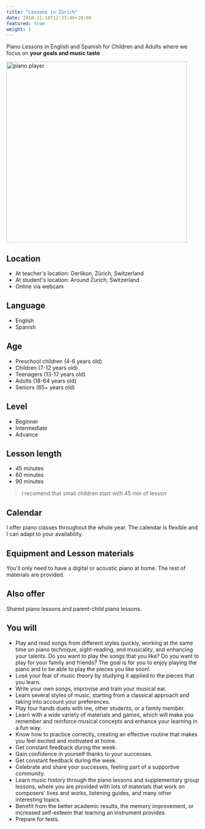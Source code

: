 ```yaml
---
title: "Lessons in Zürich"
date: 2018-11-18T12:33:46+10:00
featured: true
weight: 1
---
```


Piano Lessons in English and Spanish for Children and Adults where we focus on **your goals and music taste**
 
<img width="471" alt="piano player" src="https://user-images.githubusercontent.com/101880157/161061760-14ca4c58-67db-4514-9757-5c6c6a473a66.png">

## Location 
* At teacher's location: Oerlikon, Zürich, Switzerland
* At student's location: Around Zurich, Switzerland
* Online via webcam

## Language
* English
* Spanish

## Age
* Preschool children (4-6 years old)
* Children (7-12 years old)
* Teenagers (13-17 years old)
* Adults (18-64 years old)
* Seniors (65+ years old)

## Level
* Beginner
* Intermediate
* Advance
 
## Lesson length
* 45 minutes
* 60 minutes
* 90 minutes

> I recomend that small children start with 45 min of lesson

## Calendar
I offer piano classes throughout the whole year. The calendar is flexible and I can adapt to your availability. 

## Equipment and Lesson materials
You'll only need to have a digital or acoustic piano at home. The rest of materials are provided.

## Also offer
Shared piano lessons and parent-child piano lessons. 

## You will
* Play and read songs from different styles quickly, working at the same time on piano technique, sight-reading, and musicality, and enhancing your talents. Do you want to play the songs that you like? Do you want to play for your family and friends? The goal is for you to enjoy playing the piano and to be able to play the pieces you like soon!
* Lose your fear of music theory by studying it applied to the pieces that you learn.
* Write your own songs, improvise and train your musical ear.
* Learn several styles of music, starting from a classical approach and taking into account your preferences.
* Play four hands duets with me, other students, or a family member.
* Learn with a wide variety of materials and games, which will make you remember and reinforce musical concepts and enhance your learning in a fun way.
* Know how to practice correctly, creating an effective routine that makes you feel excited and motivated at home.
* Get constant feedback during the week.
* Gain confidence in yourself thanks to your successes.
* Get constant feedback during the week.
* Celebrate and share your successes, feeling part of a supportive community.
* Learn music history through the piano lessons and supplementary group lessons, where you are provided with lots of materials that work on composers' lives and works, listening guides, and many other interesting topics.
* Benefit from the better academic results, the memory improvement, or increased self-esteem that learning an instrument provides.
* Prepare for tests.
